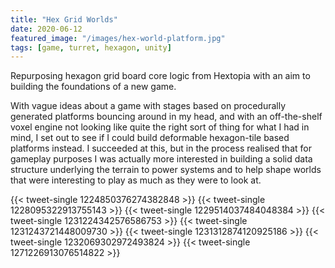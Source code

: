 ```yaml
---
title: "Hex Grid Worlds"
date: 2020-06-12
featured_image: "/images/hex-world-platform.jpg"
tags: [game, turret, hexagon, unity]
---
```

Repurposing hexagon grid board core logic from Hextopia with an aim to building the foundations of a new game.
<!--more-->
With vague ideas about a game with stages based on procedurally generated platforms bouncing around in my head, and with an off-the-shelf voxel engine not looking like quite the right sort of thing for what I had in mind, I set out to see if I could build deformable hexagon-tile based platforms instead. I succeeded at this, but in the process realised that for gameplay purposes I was actually more interested in building a solid data structure underlying the terrain to power systems and to help shape worlds that were interesting to play as much as they were to look at.

{{< tweet-single 1224850376274382848 >}}
{{< tweet-single 1228095322913755143 >}}
{{< tweet-single 1229514037484048384 >}}
{{< tweet-single 1231224342576586753 >}}
{{< tweet-single 1231243721448009730 >}}
{{< tweet-single 1231312874120925186 >}}
{{< tweet-single 1232069302972493824 >}}
{{< tweet-single 1271226913076514822 >}}
